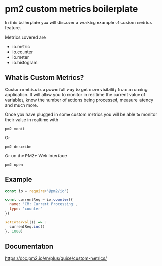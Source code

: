 
# pm2 custom metrics boilerplate

In this boilerplate you will discover a working example of custom metrics feature.

Metrics covered are:
- io.metric
- io.counter
- io.meter
- io.histogram

## What is Custom Metrics?

Custom metrics is a powerfull way to get more visibility from a running application. It will allow you to monitor in realtime the current value of variables, know the number of actions being processed, measure latency and much more.

Once you have plugged in some custom metrics you will be able to monitor their value in realtime with

`pm2 monit`

Or

`pm2 describe`

Or on the PM2+ Web interface

`pm2 open`

## Example

```javascript
const io = require('@pm2/io')

const currentReq = io.counter({
  name: 'CM: Current Processing',
  type: 'counter'
})

setInterval(() => {
  currentReq.inc()
}, 1000)
```

## Documentation

https://doc.pm2.io/en/plus/guide/custom-metrics/
